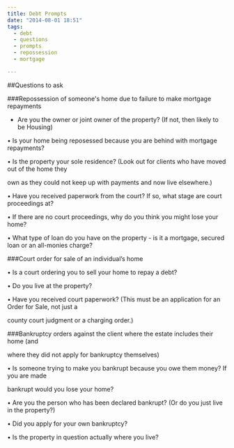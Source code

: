 ```yaml
---
title: Debt Prompts
date: "2014-08-01 18:51"
tags:
  - debt
  - questions
  - prompts
  - repossession
  - mortgage

---
```


##Questions to ask

###Repossession of someone's home due to failure to make mortgage repayments

* Are you the owner or joint owner of the property? (If not,  then likely to be Housing)

• Is your home being reposessed because you are behind with mortgage repayments? 

• Is the property your sole residence? (Look out for clients who have moved out of the home they 

own as they could not keep up with payments and now live elsewhere.)

• Have you received paperwork from the court? If so, what stage are court proceedings at? 

• If there are no court proceedings, why do you think you might lose your home?

• What type of loan do you have on the property - is it a mortgage, secured loan or an all-monies charge?

###Court order for sale of an individual’s home

• Is a court ordering you to sell your home to repay a debt?

• Do you live at the property?

• Have you received court paperwork? (This must be an application for an Order for Sale, not just a 

county court judgment or a charging order.)

###Bankruptcy orders against the client where the estate includes their home (and 

where they did not apply for bankruptcy themselves)

• Is someone trying to make you bankrupt because you owe them money? If you are made 

bankrupt would you lose your home? 

• Are you the person who has been declared bankrupt? (Or do you just live in the property?)

• Did you apply for your own bankruptcy?

• Is the property in question actually where you live?


